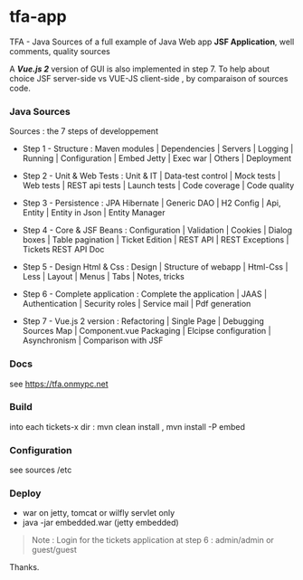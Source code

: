 # tfa-app

TFA - Java Sources of a full example of Java Web app
**JSF Application**, well comments, quality sources 

A ***Vue.js 2*** version of GUI is also implemented in step 7.
To help about choice   JSF server-side   vs     VUE-JS client-side , 
by comparaison of sources code.

### Java Sources

Sources : the 7 steps of developpement 
    
- Step 1 - Structure : Maven modules | Dependencies | Servers 
         | Logging | Running | Configuration | Embed Jetty 
		 | Exec war | Others | Deployment
		 
- Step 2 - Unit & Web Tests : Unit & IT | Data-test control 
         | Mock tests | Web tests | REST api tests | Launch tests 
		 | Code coverage | Code quality
		 
- Step 3 - Persistence : JPA Hibernate | Generic DAO 
         | H2 Config | Api, Entity | Entity in Json 
		 | Entity Manager
		 
- Step 4 - Core & JSF Beans : Configuration | Validation | Cookies 
         | Dialog boxes | Table pagination | Ticket Edition | REST API 
		 | REST Exceptions | Tickets REST API Doc
		 
- Step 5 - Design Html & Css : Design | Structure of webapp | Html-Css 
         | Less | Layout | Menus | Tabs | Notes, tricks
		 
- Step 6 - Complete application : Complete the application 
         | JAAS | Authentication | Security roles 
		 | Service mail | Pdf generation
		 
- Step 7 - Vue.js 2 version : Refactoring | Single Page 
	 | Debugging Sources Map | Component.vue Packaging | Elcipse configuration
	 | Asynchronism | Comparison with JSF

### Docs 
   see https://tfa.onmypc.net   
   
### Build

   into each tickets-x dir :   mvn clean install , mvn install -P embed
      
### Configuration 

   see sources /etc

### Deploy 

   - war on jetty, tomcat or wilfly servlet only
   - java -jar embedded.war   (jetty embedded) 
		 
> Note : Login for the tickets application at step 6 : admin/admin  or  guest/guest
                    
Thanks.
